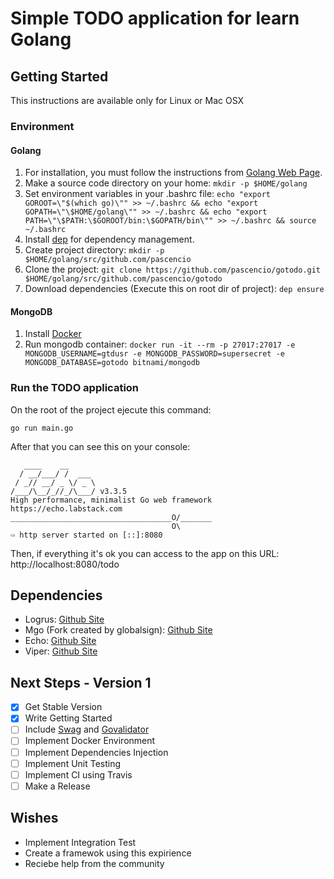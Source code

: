 # Simple TODO application for learn Golang

## Getting Started

This instructions are available only for Linux or Mac OSX

### Environment

#### Golang

1. For installation, you must follow the instructions from [Golang Web Page](https://golang.org/doc/install).
2. Make a source code directory on your home: `mkdir -p $HOME/golang`
3. Set environment variables in your .bashrc file: `echo "export GOROOT=\"$(which go)\"" >> ~/.bashrc && echo "export GOPATH=\"\$HOME/golang\"" >> ~/.bashrc && echo "export PATH=\"\$PATH:\$GOROOT/bin:\$GOPATH/bin\"" >> ~/.bashrc && source ~/.bashrc`
4. Install [dep](https://golang.github.io/dep/docs/installation.html) for dependency management.
5. Create project directory: `mkdir -p $HOME/golang/src/github.com/pascencio`
6. Clone the project: `git clone https://github.com/pascencio/gotodo.git $HOME/golang/src/github.com/pascencio/gotodo`
7. Download dependencies (Execute this on root dir of project): `dep ensure`

#### MongoDB

1. Install [Docker](https://www.docker.com/community-edition#/download)
2. Run mongodb container: `docker run -it --rm -p 27017:27017 -e MONGODB_USERNAME=gtdusr -e MONGODB_PASSWORD=supersecret -e MONGODB_DATABASE=gotodo bitnami/mongodb`

### Run the TODO application

On the root of the project ejecute this command:

```shell
go run main.go
```

After that you can see this on your console:

```shell
   ____    __
  / __/___/ /  ___
 / _// __/ _ \/ _ \
/___/\__/_//_/\___/ v3.3.5
High performance, minimalist Go web framework
https://echo.labstack.com
____________________________________O/_______
                                    O\
⇨ http server started on [::]:8080
```

Then, if everything it's ok you can access to the app on this URL: http://localhost:8080/todo

## Dependencies

- Logrus: [Github Site](https://github.com/sirupsen/logrus)
- Mgo (Fork created by globalsign): [Github Site](https://github.com/globalsign/mgo)
- Echo: [Github Site](https://github.com/labstack/echo)
- Viper: [Github Site](https://github.com/spf13/viper)

## Next Steps - Version 1

- [x] Get Stable Version
- [x] Write Getting Started
- [ ] Include [Swag](https://github.com/swaggo/swag) and [Govalidator](https://github.com/asaskevich/govalidator)
- [ ] Implement Docker Environment
- [ ] Implement Dependencies Injection
- [ ] Implement Unit Testing
- [ ] Implement CI using Travis
- [ ] Make a Release

## Wishes

- Implement Integration Test
- Create a framewok using this expirience
- Reciebe help from the community
